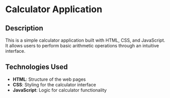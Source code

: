 # Calculator Application

## Description

This is a simple calculator application built with HTML, CSS, and JavaScript. It allows users to perform basic arithmetic operations through an intuitive interface.

## Technologies Used

- **HTML**: Structure of the web pages
- **CSS**: Styling for the calculator interface
- **JavaScript**: Logic for calculator functionality
